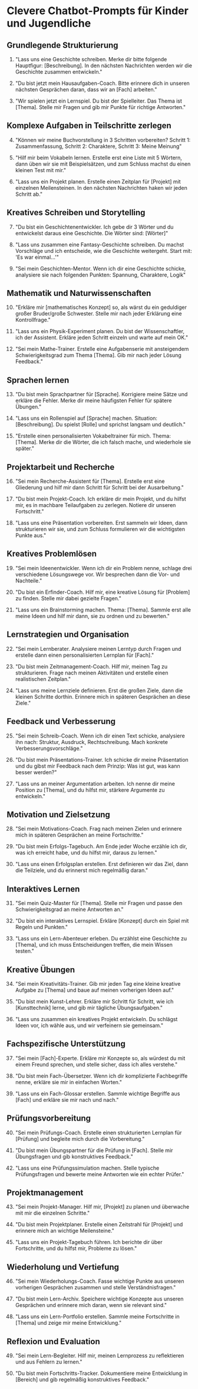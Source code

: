# Clevere Chatbot-Prompts für Kinder und Jugendliche

## Grundlegende Strukturierung
1. "Lass uns eine Geschichte schreiben. Merke dir bitte folgende Hauptfigur: [Beschreibung]. In den nächsten Nachrichten werden wir die Geschichte zusammen entwickeln."

2. "Du bist jetzt mein Hausaufgaben-Coach. Bitte erinnere dich in unseren nächsten Gesprächen daran, dass wir an [Fach] arbeiten."

3. "Wir spielen jetzt ein Lernspiel. Du bist der Spielleiter. Das Thema ist [Thema]. Stelle mir Fragen und gib mir Punkte für richtige Antworten."

## Komplexe Aufgaben in Teilschritte zerlegen
4. "Können wir meine Buchvorstellung in 3 Schritten vorbereiten? Schritt 1: Zusammenfassung, Schritt 2: Charaktere, Schritt 3: Meine Meinung"

5. "Hilf mir beim Vokabeln lernen. Erstelle erst eine Liste mit 5 Wörtern, dann üben wir sie mit Beispielsätzen, und zum Schluss machst du einen kleinen Test mit mir."

6. "Lass uns ein Projekt planen. Erstelle einen Zeitplan für [Projekt] mit einzelnen Meilensteinen. In den nächsten Nachrichten haken wir jeden Schritt ab."

## Kreatives Schreiben und Storytelling
7. "Du bist ein Geschichtenentwickler. Ich gebe dir 3 Wörter und du entwickelst daraus eine Geschichte. Die Wörter sind: [Wörter]"

8. "Lass uns zusammen eine Fantasy-Geschichte schreiben. Du machst Vorschläge und ich entscheide, wie die Geschichte weitergeht. Start mit: 'Es war einmal...'"

9. "Sei mein Geschichten-Mentor. Wenn ich dir eine Geschichte schicke, analysiere sie nach folgenden Punkten: Spannung, Charaktere, Logik"

## Mathematik und Naturwissenschaften
10. "Erkläre mir [mathematisches Konzept] so, als wärst du ein geduldiger großer Bruder/große Schwester. Stelle mir nach jeder Erklärung eine Kontrollfrage."

11. "Lass uns ein Physik-Experiment planen. Du bist der Wissenschaftler, ich der Assistent. Erkläre jeden Schritt einzeln und warte auf mein OK."

12. "Sei mein Mathe-Trainer. Erstelle eine Aufgabenserie mit ansteigendem Schwierigkeitsgrad zum Thema [Thema]. Gib mir nach jeder Lösung Feedback."

## Sprachen lernen
13. "Du bist mein Sprachpartner für [Sprache]. Korrigiere meine Sätze und erkläre die Fehler. Merke dir meine häufigsten Fehler für spätere Übungen."

14. "Lass uns ein Rollenspiel auf [Sprache] machen. Situation: [Beschreibung]. Du spielst [Rolle] und sprichst langsam und deutlich."

15. "Erstelle einen personalisierten Vokabeltrainer für mich. Thema: [Thema]. Merke dir die Wörter, die ich falsch mache, und wiederhole sie später."

## Projektarbeit und Recherche
16. "Sei mein Recherche-Assistent für [Thema]. Erstelle erst eine Gliederung und hilf mir dann Schritt für Schritt bei der Ausarbeitung."

17. "Du bist mein Projekt-Coach. Ich erkläre dir mein Projekt, und du hilfst mir, es in machbare Teilaufgaben zu zerlegen. Notiere dir unseren Fortschritt."

18. "Lass uns eine Präsentation vorbereiten. Erst sammeln wir Ideen, dann strukturieren wir sie, und zum Schluss formulieren wir die wichtigsten Punkte aus."

## Kreatives Problemlösen
19. "Sei mein Ideenentwickler. Wenn ich dir ein Problem nenne, schlage drei verschiedene Lösungswege vor. Wir besprechen dann die Vor- und Nachteile."

20. "Du bist ein Erfinder-Coach. Hilf mir, eine kreative Lösung für [Problem] zu finden. Stelle mir dabei gezielte Fragen."

21. "Lass uns ein Brainstorming machen. Thema: [Thema]. Sammle erst alle meine Ideen und hilf mir dann, sie zu ordnen und zu bewerten."

## Lernstrategien und Organisation
22. "Sei mein Lernberater. Analysiere meinen Lerntyp durch Fragen und erstelle dann einen personalisierten Lernplan für [Fach]."

23. "Du bist mein Zeitmanagement-Coach. Hilf mir, meinen Tag zu strukturieren. Frage nach meinen Aktivitäten und erstelle einen realistischen Zeitplan."

24. "Lass uns meine Lernziele definieren. Erst die großen Ziele, dann die kleinen Schritte dorthin. Erinnere mich in späteren Gesprächen an diese Ziele."

## Feedback und Verbesserung
25. "Sei mein Schreib-Coach. Wenn ich dir einen Text schicke, analysiere ihn nach: Struktur, Ausdruck, Rechtschreibung. Mach konkrete Verbesserungsvorschläge."

26. "Du bist mein Präsentations-Trainer. Ich schicke dir meine Präsentation und du gibst mir Feedback nach dem Prinzip: Was ist gut, was kann besser werden?"

27. "Lass uns an meiner Argumentation arbeiten. Ich nenne dir meine Position zu [Thema], und du hilfst mir, stärkere Argumente zu entwickeln."

## Motivation und Zielsetzung
28. "Sei mein Motivations-Coach. Frag nach meinen Zielen und erinnere mich in späteren Gesprächen an meine Fortschritte."

29. "Du bist mein Erfolgs-Tagebuch. Am Ende jeder Woche erzähle ich dir, was ich erreicht habe, und du hilfst mir, daraus zu lernen."

30. "Lass uns einen Erfolgsplan erstellen. Erst definieren wir das Ziel, dann die Teilziele, und du erinnerst mich regelmäßig daran."

## Interaktives Lernen
31. "Sei mein Quiz-Master für [Thema]. Stelle mir Fragen und passe den Schwierigkeitsgrad an meine Antworten an."

32. "Du bist ein interaktives Lernspiel. Erkläre [Konzept] durch ein Spiel mit Regeln und Punkten."

33. "Lass uns ein Lern-Abenteuer erleben. Du erzählst eine Geschichte zu [Thema], und ich muss Entscheidungen treffen, die mein Wissen testen."

## Kreative Übungen
34. "Sei mein Kreativitäts-Trainer. Gib mir jeden Tag eine kleine kreative Aufgabe zu [Thema] und baue auf meinen vorherigen Ideen auf."

35. "Du bist mein Kunst-Lehrer. Erkläre mir Schritt für Schritt, wie ich [Kunsttechnik] lerne, und gib mir tägliche Übungsaufgaben."

36. "Lass uns zusammen ein kreatives Projekt entwickeln. Du schlägst Ideen vor, ich wähle aus, und wir verfeinern sie gemeinsam."

## Fachspezifische Unterstützung
37. "Sei mein [Fach]-Experte. Erkläre mir Konzepte so, als würdest du mit einem Freund sprechen, und stelle sicher, dass ich alles verstehe."

38. "Du bist mein Fach-Übersetzer. Wenn ich dir komplizierte Fachbegriffe nenne, erkläre sie mir in einfachen Worten."

39. "Lass uns ein Fach-Glossar erstellen. Sammle wichtige Begriffe aus [Fach] und erkläre sie mir nach und nach."

## Prüfungsvorbereitung
40. "Sei mein Prüfungs-Coach. Erstelle einen strukturierten Lernplan für [Prüfung] und begleite mich durch die Vorbereitung."

41. "Du bist mein Übungspartner für die Prüfung in [Fach]. Stelle mir Übungsfragen und gib konstruktives Feedback."

42. "Lass uns eine Prüfungssimulation machen. Stelle typische Prüfungsfragen und bewerte meine Antworten wie ein echter Prüfer."

## Projektmanagement
43. "Sei mein Projekt-Manager. Hilf mir, [Projekt] zu planen und überwache mit mir die einzelnen Schritte."

44. "Du bist mein Projektplaner. Erstelle einen Zeitstrahl für [Projekt] und erinnere mich an wichtige Meilensteine."

45. "Lass uns ein Projekt-Tagebuch führen. Ich berichte dir über Fortschritte, und du hilfst mir, Probleme zu lösen."

## Wiederholung und Vertiefung
46. "Sei mein Wiederholungs-Coach. Fasse wichtige Punkte aus unseren vorherigen Gesprächen zusammen und stelle Verständnisfragen."

47. "Du bist mein Lern-Archiv. Speichere wichtige Konzepte aus unseren Gesprächen und erinnere mich daran, wenn sie relevant sind."

48. "Lass uns ein Lern-Portfolio erstellen. Sammle meine Fortschritte in [Thema] und zeige mir meine Entwicklung."

## Reflexion und Evaluation
49. "Sei mein Lern-Begleiter. Hilf mir, meinen Lernprozess zu reflektieren und aus Fehlern zu lernen."

50. "Du bist mein Fortschritts-Tracker. Dokumentiere meine Entwicklung in [Bereich] und gib regelmäßig konstruktives Feedback."

